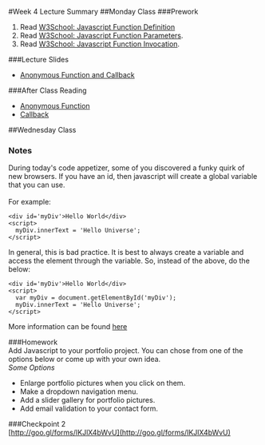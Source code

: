 
#Week 4 Lecture Summary
##Monday Class
###Prework
1. Read [W3School: Javascript Function Definition](http://www.w3schools.com/js/js_function_definition.asp)
2. Read [W3School: Javascript Function Parameters](http://www.w3schools.com/js/js_function_parameters.asp). 
3. Read [W3School: Javascript Function Invocation](http://www.w3schools.com/js/js_function_invocation.asp). 

###Lecture Slides
- [Anonymous Function and Callback](https://docs.google.com/presentation/d/1feA7jJOw1SksW_HurlwAWXRzjfdATlpCOOvxhVnZVBk/edit#slide=id.p4)  
 

###After Class Reading
- [Anonymous Function](http://helephant.com/2008/08/23/javascript-anonymous-functions/)
- [Callback](http://javascriptissexy.com/understand-javascript-callback-functions-and-use-them/)

##Wednesday Class
### Notes
During today's code appetizer, some of you discovered a funky quirk of new browsers. If you have an id, then javascript will create a global variable that you can use.  
<br>
For example:
```
<div id='myDiv'>Hello World</div>
<script>
  myDiv.innerText = 'Hello Universe';
</script>
```
In general, this is bad practice. It is best to always create a variable and access the element through the variable. So, instead of the above, do the below:
<br>
```
<div id='myDiv'>Hello World</div>
<script>
  var myDiv = document.getElementById('myDiv');
  myDiv.innerText = 'Hello Universe';
</script>
```
More information can be found [here](http://stackoverflow.com/questions/3434278/do-dom-tree-elements-with-ids-become-global-variables)


###Homework  
Add Javascript to your portfolio project. You can chose from one of the options below or come up with your own idea.   
_Some Options_  
- Enlarge portfolio pictures when you click on them.  
- Make a dropdown navigation menu.  
- Add a slider gallery for portfolio pictures.  
- Add email validation to your contact form.  

###Checkpoint 2  
[http://goo.gl/forms/IKJlX4bWvU](http://goo.gl/forms/IKJlX4bWvU)

